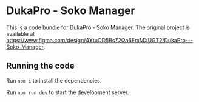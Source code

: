 
  # DukaPro - Soko Manager

  This is a code bundle for DukaPro - Soko Manager. The original project is available at https://www.figma.com/design/4YtuOD5Bs72Qa6EmMXUGT2/DukaPro---Soko-Manager.

  ## Running the code

  Run `npm i` to install the dependencies.

  Run `npm run dev` to start the development server.
  